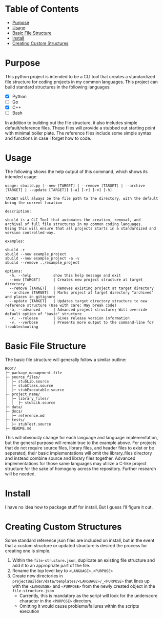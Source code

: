 # Table of Contents
- [Purpose](#purpose)
- [Usage](#usage)
- [Basic File Structure](#basic-file-structure)
- [Install](#install)
- [Creating Custom Structures](#creating-custom-structures)

# Purpose
This python project is intended to be a CLI tool that creates a standardized file structure for coding projects in my common languages.
This project can build standard structures in the following languages:
- [x] Python
- [ ] Go
- [x] C++
- [ ] Bash

In addition to building out the file structure, it also includes simple default/reference files.
These files will provide a stubbed out starting point with minimal boiler plate.
The reference files include some simple syntax and functions in case I forget how to code.

# Usage
The following shows the help output of this command, which shows its intended usage:

```
usage: sbuild.py [--new [TARGET] | --remove [TARGET] | --archive [TARGET] | --update [TARGET]] [-a] [-r] [-v] [-h]

TARGET will always be the file path to the directory, with the default being the current location

description:

sbuild is a CLI Tool that automates the creation, removal, and archival of full file structures in my common coding languages.
Using this will ensure that all projects starts in a standardized and version controlled way.

examples:

sbuild -r
sbuild --new example_project
sbuild --new example_project -a -v
sbuild --remove ../example_project

options:
  -h, --help          show this help message and exit
  --new [TARGET]      | Creates new project structure at target directory
  --remove [TARGET]   | Removes existing project at target directory
  --archive [TARGET]  | Marks project at target directory "archived" and places in gitignore
  --update [TARGET]   | Updates target directory structure to new reference structure (Use with care: May break code)
  -a, --advanced      | Advanced project structure; Will override default option of "basic" structure
  -r, --release       | Gives release version information
  -v, --verbose       | Presents more output to the command-line for troubleshooting
```

# Basic File Structure
The basic file structure will generally follow a similar outline:
```
ROOT/
├─ package_management.file
├─ source_files/
│  ├─ stubLib.source
│  ├─ stubClass.source
│  ├─ stubExecutable.source
├─ project_name/
│  ├─ library_files/
│  │  ├─ stubLib.source
├─ data/
├─ docs/
│  ├─ reference.md
├─ tests/
│  ├─ stubTest.source
├─ README.md
```

This will obviously change for each language and language implementation, but the general purpose will remain true to the example above.
For projects that do not require source files, library files, and header files to exist or be seperated, their basic implementations will omit the library_files directory and instead combine source and library files together.
Advanced implementations for those same languages may utilize a C-like project structure for the sake of homogony across the repository.
Further research will be needed.

# Install
I have no idea how to package stuff for install.
But I guess I'll figure it out.

# Creating Custom Structures
Some standard reference json files are included on install, but in the event that a custom structure or updated structure is desired the process for creating one is simple.
1. Within the `file-structure.json`, duplicate an existing file structure and add it to an appropriate part of the file.
2. Rename the top level key to `<LANGUAGE>_<PURPOSE>`
3. Create new directories in `projectBuilder/data/templates/<LANGUAGE>/_<PURPOSE>` that lines up with the `<LANGUAGE>` and `<PURPOSE>` from the newly created object in the `file-structure.json`
   - Currently, this is mandatory as the script will look for the underscore character in the `<PURPOSE>` directory.
   - Omitting it would cause problems/failures within the scripts execution
